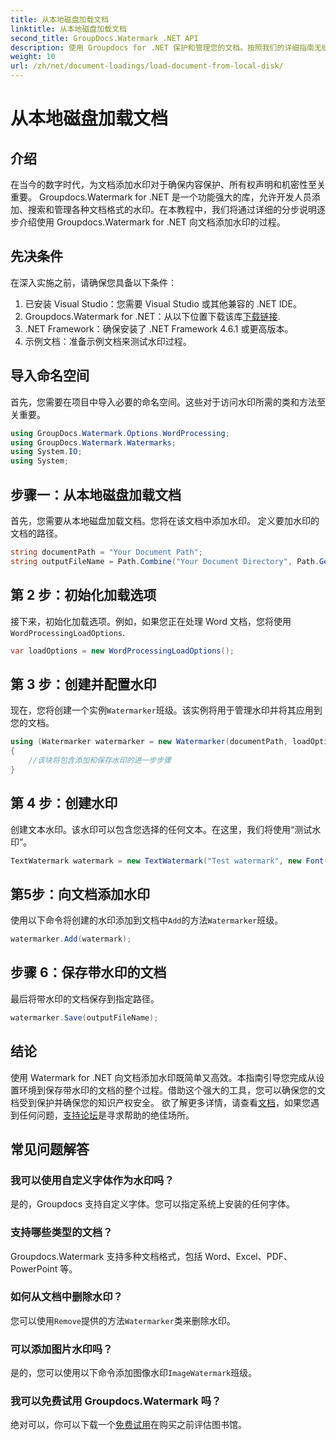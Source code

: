 ```yaml
---
title: 从本地磁盘加载文档
linktitle: 从本地磁盘加载文档
second_title: GroupDocs.Watermark .NET API
description: 使用 Groupdocs for .NET 保护和管理您的文档。按照我们的详细指南无缝添加水印。
weight: 10
url: /zh/net/document-loadings/load-document-from-local-disk/
---
```


# 从本地磁盘加载文档

## 介绍
在当今的数字时代，为文档添加水印对于确保内容保护、所有权声明和机密性至关重要。 Groupdocs.Watermark for .NET 是一个功能强大的库，允许开发人员添加、搜索和管理各种文档格式的水印。在本教程中，我们将通过详细的分步说明逐步介绍使用 Groupdocs.Watermark for .NET 向文档添加水印的过程。
## 先决条件
在深入实施之前，请确保您具备以下条件：
1. 已安装 Visual Studio：您需要 Visual Studio 或其他兼容的 .NET IDE。
2.  Groupdocs.Watermark for .NET：从以下位置下载该库[下载链接](https://releases.groupdocs.com/Watermark/net/).
3. .NET Framework：确保安装了 .NET Framework 4.6.1 或更高版本。
4. 示例文档：准备示例文档来测试水印过程。
## 导入命名空间
首先，您需要在项目中导入必要的命名空间。这些对于访问水印所需的类和方法至关重要。
```csharp
using GroupDocs.Watermark.Options.WordProcessing;
using GroupDocs.Watermark.Watermarks;
using System.IO;
using System;
```
## 步骤一：从本地磁盘加载文档
首先，您需要从本地磁盘加载文档。您将在该文档中添加水印。
定义要加水印的文档的路径。
```csharp
string documentPath = "Your Document Path";
string outputFileName = Path.Combine("Your Document Directory", Path.GetFileName(documentPath));
```
## 第 2 步：初始化加载选项
接下来，初始化加载选项。例如，如果您正在处理 Word 文档，您将使用`WordProcessingLoadOptions`.
```csharp
var loadOptions = new WordProcessingLoadOptions();
```
## 第 3 步：创建并配置水印
现在，您将创建一个实例`Watermarker`班级。该实例将用于管理水印并将其应用到您的文档。
```csharp
using (Watermarker watermarker = new Watermarker(documentPath, loadOptions))
{
    //该块将包含添加和保存水印的进一步步骤
}
```
## 第 4 步：创建水印
创建文本水印。该水印可以包含您选择的任何文本。在这里，我们将使用“测试水印”。
```csharp
TextWatermark watermark = new TextWatermark("Test watermark", new Font("Arial", 12));
```
## 第5步：向文档添加水印
使用以下命令将创建的水印添加到文档中`Add`的方法`Watermarker`班级。
```csharp
watermarker.Add(watermark);
```
## 步骤 6：保存带水印的文档
最后将带水印的文档保存到指定路径。
```csharp
watermarker.Save(outputFileName);
```

## 结论
使用 Watermark for .NET 向文档添加水印既简单又高效。本指南引导您完成从设置环境到保存带水印的文档的整个过程。借助这个强大的工具，您可以确保您的文档受到保护并确保您的知识产权安全。 
欲了解更多详情，请查看[文档](https://tutorials.groupdocs.com/Watermark/net/)，如果您遇到任何问题，[支持论坛](https://forum.groupdocs.com/c/watermark/19)是寻求帮助的绝佳场所。 
## 常见问题解答
### 我可以使用自定义字体作为水印吗？
是的，Groupdocs 支持自定义字体。您可以指定系统上安装的任何字体。
### 支持哪些类型的文档？
Groupdocs.Watermark 支持多种文档格式，包括 Word、Excel、PDF、PowerPoint 等。
### 如何从文档中删除水印？
您可以使用`Remove`提供的方法`Watermarker`类来删除水印。
### 可以添加图片水印吗？
是的，您可以使用以下命令添加图像水印`ImageWatermark`班级。
### 我可以免费试用 Groupdocs.Watermark 吗？
绝对可以，你可以下载一个[免费试用](https://releases.groupdocs.com/)在购买之前评估图书馆。